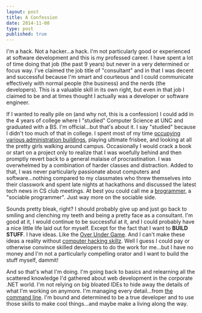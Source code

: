 ```yaml
---
layout: post
title: A Confession
date: 2014-11-08
type: post
published: true
---
```


I'm a hack. Not a hacker...a hack. I'm not particularly good or experienced at software development and this is my professed career. I have spent a lot of time doing that job (the past 9 years) but never in a very determined or focus way. I've claimed the job title of "consultant" and in that I was decent and successful because I'm smart and courteous and I could communicate effectively with normal people (the business) and the nerds (the developers). This is a valuable skill in its own right, but even in that job I claimed to be and at times thought I actually was a developer or software engineer.

If I wanted to really pile on (and why not, this is a confession) I could add in the 4 years of college where I "studied" Computer Science at UNC and graduated with a BS. I'm official...but that's about it. I say "studied" because I didn't too much of that in college. I spent most of my time [occupying various administration buildings](http://youtu.be/Wgxvs02oi2Q?t=1m33s), playing ultimate frisbee, and looking at all the pretty girls walking around campus. Occasionally I would crack a book or start on a project only to realize that I was woefully behind and then promptly revert back to a general malaise of procrastination. I was overwhelmed by a combination of harder classes and distraction. Added to that, I was never particularly passionate about computers and software...nothing compared to my classmates who threw themselves into their classwork and spent late nights at hackathons and discussed the latest tech news in CS club meetings. At best you could call me a [brogrammer](http://en.wikipedia.org/wiki/Brogrammer), a "sociable programmer". Just way more on the sociable side.

Sounds pretty bleak, right? I should probably give up and just go back to smiling and clenching my teeth and being a pretty face as a consultant. I'm good at it, I would continue to be successful at it, and I could probably have a nice little life laid out for myself. Except for the fact that I want to **BUILD STUFF**. I have ideas. Like the [Over Under Game](http://overundergame.com). And I can't make these ideas a reality without [computer hacking skillz](http://youtu.be/XsiiIa6bs9I?t=15s). Well I guess I could pay or otherwise convince skilled developers to do the work for me...but I have no money and I'm not a particularly compelling orator and I want to build the stuff myself, dammit!

And so that's what I'm doing. I'm going back to basics and relearning all the scattered knowledge I'd gathered about web development in the corporate .NET world. I'm not relying on big bloated IDEs to hide away the details of what I'm working on anymore. I'm managing every detail...from [the command line](http://www.cryptonomicon.com/beginning.html). I'm bound and determined to be a true developer and to use those skills to make cool things...and maybe make a living along the way.